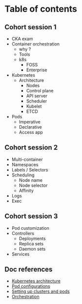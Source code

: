 # Table of contents

## Cohort session 1

- CKA exam
- Container orchestration
  - why ?
  - Tools
  - k8s
    - FOSS
    - Enterprise
- Kubernetes
  - Architecture
    - Nodes
    - Control plane
    - API server
    - Scheduler
    - Kubelet
    - ETCD
- Pods
  - Imperative
  - Declarative
  - Access app

## Cohort session 2

- Multi-container
- Namespaces
- Labels / Selectors
- Scheduling
  - Node name
  - Node selector
  - Affinity
- Logs
- Exec

## Cohort session 3

- Pod customization
- Controllers
  - Deployments
  - Replica sets
  - Daemon sets
- Services

## Doc references

- [Kubernetes architecture](docs/architecture.md)
- [Pod configurations](docs/pod_config.md)
- [Setting up clusters and pods](docs/set_up.md)
- [Orchestration](docs/orchestration.md)
